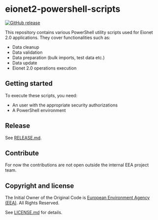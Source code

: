 # eionet2-powershell-scripts

[![GitHub release](https://img.shields.io/github/v/release/eea/eionet2-powershell-scripts)](https://github.com/eea/eionet2-powershell-scripts/releases)

This repository contains various PowerShell utility scripts used for Eionet 2.0 applications.
They cover functionalities such as:
- Data cleanup
- Data validation
- Data preparation (bulk imports, test data etc.)
- Data update
- Eionet 2.0 operations execution

## Getting started

To execute these scripts, you need:
- An user with the appropriate security authorizations
- A PowerShell environment

## Release

See [RELEASE.md](https://github.com/eea/eionet2-powershell-scripts/blob/master/RELEASE.md).

## Contribute

For now the contributions are not open outside the internal EEA project team.

## Copyright and license

The Initial Owner of the Original Code is [European Environment Agency (EEA)](http://eea.europa.eu).
All Rights Reserved.

See [LICENSE.md](https://github.com/eea/eionet2-powershell-scripts/blob/master/LICENSE.md) for details.
